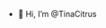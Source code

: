 - 👋 Hi, I’m @TinaCitrus


<!---
TinaCitrus/TinaCitrus is a ✨ special ✨ repository because its `README.md` (this file) appears on your GitHub profile.
You can click the Preview link to take a look at your changes.
--->
